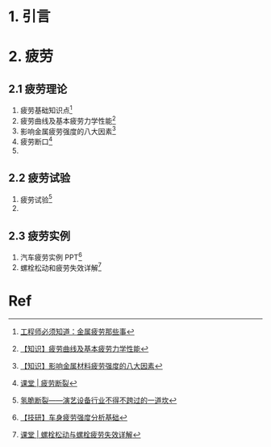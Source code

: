 # 1. 引言 


# 2. 疲劳
## 2.1 疲劳理论 
1. 疲劳基础知识点[^1]
2. 疲劳曲线及基本疲劳力学性能[^2]
3. 影响金属疲劳强度的八大因素[^3]
4. 疲劳断口[^4]
5. 
## 2.2 疲劳试验 
1. 疲劳试验[^5]
2. 
## 2.3 疲劳实例
1. 汽车疲劳实例 PPT[^6]
2. 螺栓松动和疲劳失效详解[^7]
# Ref 

[^1]: [工程师必须知道：金属疲劳那些事](https://mp.weixin.qq.com/s/tbV46-v2MsaXBxaU_GCJFw)

[^2]: [【知识】疲劳曲线及基本疲劳力学性能](https://mp.weixin.qq.com/s/0_ffMvALYv1sbU5KBR-1Tg)
[^3]: [【知识】影响金属材料疲劳强度的八大因素](https://mp.weixin.qq.com/s/T74KxCnYM0TEpxRRSjg8Uw)
[^4]: [课堂 | 疲劳断裂](https://mp.weixin.qq.com/s/V2-1ZnIWlpZaIpCIRJqOjA)
[^5]: [氢脆断裂——演艺设备行业不得不跨过的一道坎](https://mp.weixin.qq.com/s/raxgR7md2ZW7t5p_CfTR4A)

[^6]: [【技研】车身疲劳强度分析基础](https://mp.weixin.qq.com/s/K0RTzo6r56MxxvQnKZVg5w)

[^7]: [课堂 | 螺栓松动与螺栓疲劳失效详解](https://mp.weixin.qq.com/s/-YaZiR8EfIHTyZgf9CsjTQ)
